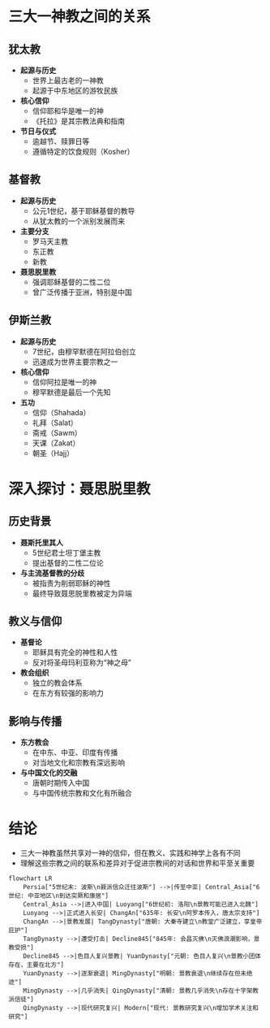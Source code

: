 # 三大一神教之间的关系

## 犹太教
- **起源与历史**
  - 世界上最古老的一神教
  - 起源于中东地区的游牧民族
- **核心信仰**
  - 信仰耶和华是唯一的神
  - 《托拉》是其宗教法典和指南
- **节日与仪式**
  - 逾越节、赎罪日等
  - 遵循特定的饮食规则（Kosher）

## 基督教
- **起源与历史**
  - 公元1世纪，基于耶稣基督的教导
  - 从犹太教的一个派别发展而来
- **主要分支**
  - 罗马天主教
  - 东正教
  - 新教
- **聂思脱里教**
  - 强调耶稣基督的二性二位
  - 曾广泛传播于亚洲，特别是中国

## 伊斯兰教
- **起源与历史**
  - 7世纪，由穆罕默德在阿拉伯创立
  - 迅速成为世界主要宗教之一
- **核心信仰**
  - 信仰阿拉是唯一的神
  - 穆罕默德是最后一个先知
- **五功**
  - 信仰（Shahada）
  - 礼拜（Salat）
  - 斋戒（Sawm）
  - 天课（Zakat）
  - 朝圣（Hajj）

# 深入探讨：聂思脱里教

## 历史背景
- **聂斯托里其人**
  - 5世纪君士坦丁堡主教
  - 提出基督的二性二位论
- **与主流基督教的分歧**
  - 被指责为削弱耶稣的神性
  - 最终导致聂思脱里教被定为异端

## 教义与信仰
- **基督论**
  - 耶稣具有完全的神性和人性
  - 反对将圣母玛利亚称为“神之母”
- **教会组织**
  - 独立的教会体系
  - 在东方有较强的影响力

## 影响与传播
- **东方教会**
  - 在中东、中亚、印度有传播
  - 对当地文化和宗教有深远影响
- **与中国文化的交融**
  - 唐朝时期传入中国
  - 与中国传统宗教和文化有所融合

# 结论
- 三大一神教虽然共享对一神的信仰，但在教义、实践和神学上各有不同
- 理解这些宗教之间的联系和差异对于促进宗教间的对话和世界和平至关重要

```mermaid
flowchart LR
    Persia["5世纪末: 波斯\n聂派信众迁往波斯"] -->|传至中亚| Central_Asia["6世纪: 中亚地区\n到达突厥和康居"]
    Central_Asia -->|进入中国| Luoyang["6世纪初: 洛阳\n景教可能已进入北魏"]
    Luoyang -->|正式进入长安| ChangAn["635年: 长安\n阿罗本传入，唐太宗支持"]
    ChangAn -->|景教发展| TangDynasty["唐朝: 大秦寺建立\n教堂广泛建立，享皇帝庇护"]
    TangDynasty -->|遭受打击| Decline845["845年: 会昌灭佛\n灭佛浪潮影响，景教受损"]
    Decline845 -->|色目人复兴景教| YuanDynasty["元朝: 色目人复兴\n景教小团体存在，主要在北方"]
    YuanDynasty -->|逐渐衰退| MingDynasty["明朝: 景教衰退\n继续存在但未绝迹"]
    MingDynasty -->|几乎消失| QingDynasty["清朝: 景教几乎消失\n存在十字架教派信徒"]
    QingDynasty -->|现代研究复兴| Modern["现代: 景教研究复兴\n增加学术关注和研究"]

```
